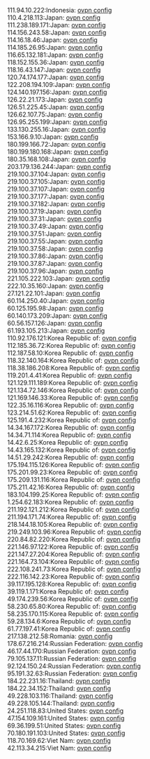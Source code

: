 111.94.10.222:Indonesia: [ovpn config](vpn/111_94_10_222.ovpn)  
110.4.218.113:Japan: [ovpn config](vpn/110_4_218_113.ovpn)  
111.238.189.171:Japan: [ovpn config](vpn/111_238_189_171.ovpn)  
114.156.243.58:Japan: [ovpn config](vpn/114_156_243_58.ovpn)  
114.16.18.46:Japan: [ovpn config](vpn/114_16_18_46.ovpn)  
114.185.26.95:Japan: [ovpn config](vpn/114_185_26_95.ovpn)  
116.65.132.181:Japan: [ovpn config](vpn/116_65_132_181.ovpn)  
118.152.155.36:Japan: [ovpn config](vpn/118_152_155_36.ovpn)  
118.16.43.147:Japan: [ovpn config](vpn/118_16_43_147.ovpn)  
120.74.174.177:Japan: [ovpn config](vpn/120_74_174_177.ovpn)  
122.208.194.109:Japan: [ovpn config](vpn/122_208_194_109.ovpn)  
124.140.197.156:Japan: [ovpn config](vpn/124_140_197_156.ovpn)  
126.22.21.173:Japan: [ovpn config](vpn/126_22_21_173.ovpn)  
126.51.225.45:Japan: [ovpn config](vpn/126_51_225_45.ovpn)  
126.62.107.75:Japan: [ovpn config](vpn/126_62_107_75.ovpn)  
126.95.255.199:Japan: [ovpn config](vpn/126_95_255_199.ovpn)  
133.130.255.16:Japan: [ovpn config](vpn/133_130_255_16.ovpn)  
153.166.9.10:Japan: [ovpn config](vpn/153_166_9_10.ovpn)  
180.199.166.72:Japan: [ovpn config](vpn/180_199_166_72.ovpn)  
180.199.180.168:Japan: [ovpn config](vpn/180_199_180_168.ovpn)  
180.35.168.108:Japan: [ovpn config](vpn/180_35_168_108.ovpn)  
203.179.136.244:Japan: [ovpn config](vpn/203_179_136_244.ovpn)  
219.100.37.104:Japan: [ovpn config](vpn/219_100_37_104.ovpn)  
219.100.37.105:Japan: [ovpn config](vpn/219_100_37_105.ovpn)  
219.100.37.107:Japan: [ovpn config](vpn/219_100_37_107.ovpn)  
219.100.37.177:Japan: [ovpn config](vpn/219_100_37_177.ovpn)  
219.100.37.182:Japan: [ovpn config](vpn/219_100_37_182.ovpn)  
219.100.37.19:Japan: [ovpn config](vpn/219_100_37_19.ovpn)  
219.100.37.31:Japan: [ovpn config](vpn/219_100_37_31.ovpn)  
219.100.37.49:Japan: [ovpn config](vpn/219_100_37_49.ovpn)  
219.100.37.51:Japan: [ovpn config](vpn/219_100_37_51.ovpn)  
219.100.37.55:Japan: [ovpn config](vpn/219_100_37_55.ovpn)  
219.100.37.58:Japan: [ovpn config](vpn/219_100_37_58.ovpn)  
219.100.37.86:Japan: [ovpn config](vpn/219_100_37_86.ovpn)  
219.100.37.87:Japan: [ovpn config](vpn/219_100_37_87.ovpn)  
219.100.37.96:Japan: [ovpn config](vpn/219_100_37_96.ovpn)  
221.105.222.103:Japan: [ovpn config](vpn/221_105_222_103.ovpn)  
222.10.35.160:Japan: [ovpn config](vpn/222_10_35_160.ovpn)  
27.121.22.101:Japan: [ovpn config](vpn/27_121_22_101.ovpn)  
60.114.250.40:Japan: [ovpn config](vpn/60_114_250_40.ovpn)  
60.125.195.98:Japan: [ovpn config](vpn/60_125_195_98.ovpn)  
60.140.173.209:Japan: [ovpn config](vpn/60_140_173_209.ovpn)  
60.56.157.126:Japan: [ovpn config](vpn/60_56_157_126.ovpn)  
61.193.105.213:Japan: [ovpn config](vpn/61_193_105_213.ovpn)  
110.92.176.121:Korea Republic of: [ovpn config](vpn/110_92_176_121.ovpn)  
112.185.36.72:Korea Republic of: [ovpn config](vpn/112_185_36_72.ovpn)  
112.187.58.10:Korea Republic of: [ovpn config](vpn/112_187_58_10.ovpn)  
118.32.140.164:Korea Republic of: [ovpn config](vpn/118_32_140_164.ovpn)  
118.38.186.208:Korea Republic of: [ovpn config](vpn/118_38_186_208.ovpn)  
119.201.4.41:Korea Republic of: [ovpn config](vpn/119_201_4_41.ovpn)  
121.129.111.189:Korea Republic of: [ovpn config](vpn/121_129_111_189.ovpn)  
121.134.72.146:Korea Republic of: [ovpn config](vpn/121_134_72_146.ovpn)  
121.169.146.33:Korea Republic of: [ovpn config](vpn/121_169_146_33.ovpn)  
122.35.16.116:Korea Republic of: [ovpn config](vpn/122_35_16_116.ovpn)  
123.214.51.62:Korea Republic of: [ovpn config](vpn/123_214_51_62.ovpn)  
125.191.4.232:Korea Republic of: [ovpn config](vpn/125_191_4_232.ovpn)  
14.34.167.172:Korea Republic of: [ovpn config](vpn/14_34_167_172.ovpn)  
14.34.71.114:Korea Republic of: [ovpn config](vpn/14_34_71_114.ovpn)  
14.42.6.25:Korea Republic of: [ovpn config](vpn/14_42_6_25.ovpn)  
14.43.165.132:Korea Republic of: [ovpn config](vpn/14_43_165_132.ovpn)  
14.51.29.242:Korea Republic of: [ovpn config](vpn/14_51_29_242.ovpn)  
175.194.115.126:Korea Republic of: [ovpn config](vpn/175_194_115_126.ovpn)  
175.201.99.23:Korea Republic of: [ovpn config](vpn/175_201_99_23.ovpn)  
175.209.131.116:Korea Republic of: [ovpn config](vpn/175_209_131_116.ovpn)  
175.211.42.16:Korea Republic of: [ovpn config](vpn/175_211_42_16.ovpn)  
183.104.199.25:Korea Republic of: [ovpn config](vpn/183_104_199_25.ovpn)  
1.254.62.183:Korea Republic of: [ovpn config](vpn/1_254_62_183.ovpn)  
211.192.121.212:Korea Republic of: [ovpn config](vpn/211_192_121_212.ovpn)  
211.194.171.74:Korea Republic of: [ovpn config](vpn/211_194_171_74.ovpn)  
218.144.18.105:Korea Republic of: [ovpn config](vpn/218_144_18_105.ovpn)  
219.249.103.96:Korea Republic of: [ovpn config](vpn/219_249_103_96.ovpn)  
220.84.82.220:Korea Republic of: [ovpn config](vpn/220_84_82_220.ovpn)  
221.146.97.122:Korea Republic of: [ovpn config](vpn/221_146_97_122.ovpn)  
221.147.27.204:Korea Republic of: [ovpn config](vpn/221_147_27_204.ovpn)  
221.164.73.104:Korea Republic of: [ovpn config](vpn/221_164_73_104.ovpn)  
222.108.241.73:Korea Republic of: [ovpn config](vpn/222_108_241_73.ovpn)  
222.116.142.23:Korea Republic of: [ovpn config](vpn/222_116_142_23.ovpn)  
39.117.195.128:Korea Republic of: [ovpn config](vpn/39_117_195_128.ovpn)  
39.119.1.171:Korea Republic of: [ovpn config](vpn/39_119_1_171.ovpn)  
49.174.239.56:Korea Republic of: [ovpn config](vpn/49_174_239_56.ovpn)  
58.230.65.80:Korea Republic of: [ovpn config](vpn/58_230_65_80.ovpn)  
58.235.170.115:Korea Republic of: [ovpn config](vpn/58_235_170_115.ovpn)  
59.28.134.6:Korea Republic of: [ovpn config](vpn/59_28_134_6.ovpn)  
61.77.197.41:Korea Republic of: [ovpn config](vpn/61_77_197_41.ovpn)  
217.138.212.58:Romania: [ovpn config](vpn/217_138_212_58.ovpn)  
178.67.216.214:Russian Federation: [ovpn config](vpn/178_67_216_214.ovpn)  
46.17.44.170:Russian Federation: [ovpn config](vpn/46_17_44_170.ovpn)  
79.105.137.11:Russian Federation: [ovpn config](vpn/79_105_137_11.ovpn)  
92.124.150.24:Russian Federation: [ovpn config](vpn/92_124_150_24.ovpn)  
95.191.32.63:Russian Federation: [ovpn config](vpn/95_191_32_63.ovpn)  
184.22.231.16:Thailand: [ovpn config](vpn/184_22_231_16.ovpn)  
184.22.34.152:Thailand: [ovpn config](vpn/184_22_34_152.ovpn)  
49.228.103.116:Thailand: [ovpn config](vpn/49_228_103_116.ovpn)  
49.228.105.144:Thailand: [ovpn config](vpn/49_228_105_144.ovpn)  
24.251.118.83:United States: [ovpn config](vpn/24_251_118_83.ovpn)  
47.154.109.161:United States: [ovpn config](vpn/47_154_109_161.ovpn)  
69.36.199.51:United States: [ovpn config](vpn/69_36_199_51.ovpn)  
70.180.191.103:United States: [ovpn config](vpn/70_180_191_103.ovpn)  
118.70.169.62:Viet Nam: [ovpn config](vpn/118_70_169_62.ovpn)  
42.113.34.215:Viet Nam: [ovpn config](vpn/42_113_34_215.ovpn)  
